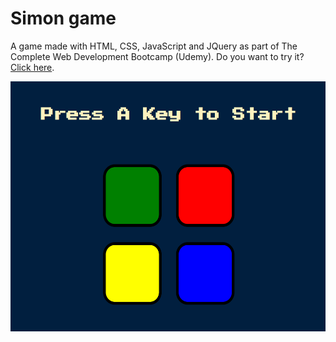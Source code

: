 # Simon game

A game made with HTML, CSS, JavaScript and JQuery as part of The Complete Web Development Bootcamp (Udemy).
Do you want to try it? [Click here]( https://scmoreira.github.io/simon-game/).

<img width='700' height='400' src='./image.PNG' alt='screenShot'>
